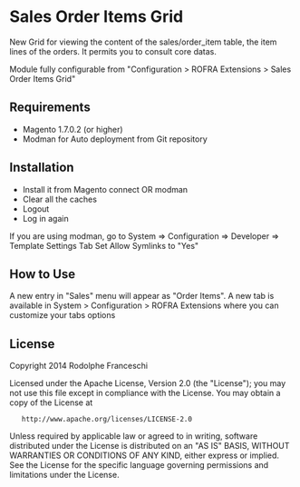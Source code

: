 # Sales Order Items Grid
New Grid for viewing the content of the sales/order_item table, the item lines of the orders. It permits you to consult core datas.

Module fully configurable from "Configuration > ROFRA Extensions > Sales Order Items Grid"

## Requirements
  * Magento 1.7.0.2 (or higher)
  * Modman for Auto deployment from Git repository

## Installation
  * Install it from Magento connect OR modman
  * Clear all the caches
  * Logout
  * Log in again

If you are using modman, go to System => Configuration => Developer => Template Settings Tab
  Set Allow Symlinks to "Yes"

## How to Use
A new entry in "Sales" menu will appear as "Order Items".
A new tab is available in System > Configuration > ROFRA Extensions where you can customize your tabs options

## License

   Copyright 2014 Rodolphe Franceschi

   Licensed under the Apache License, Version 2.0 (the "License");
   you may not use this file except in compliance with the License.
   You may obtain a copy of the License at

       http://www.apache.org/licenses/LICENSE-2.0

   Unless required by applicable law or agreed to in writing, software
   distributed under the License is distributed on an "AS IS" BASIS,
   WITHOUT WARRANTIES OR CONDITIONS OF ANY KIND, either express or implied.
   See the License for the specific language governing permissions and
   limitations under the License.
